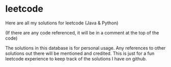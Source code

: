 # leetcode
Here are all my solutions for leetcode (Java & Python)

(If there are any code referenced, it will be in a comment at the top of the code)

The solutions in this database is for personal usage.
Any references to other solutions out there will be mentioned and credited. 
This is just for a fun leetcode experience to keep track of the solutions I have on github.
